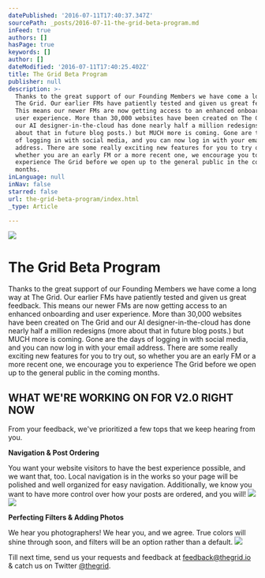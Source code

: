 ```yaml
---
datePublished: '2016-07-11T17:40:37.347Z'
sourcePath: _posts/2016-07-11-the-grid-beta-program.md
inFeed: true
authors: []
hasPage: true
keywords: []
author: []
dateModified: '2016-07-11T17:40:25.402Z'
title: The Grid Beta Program
publisher: null
description: >-
  Thanks to the great support of our Founding Members we have come a long way at
  The Grid. Our earlier FMs have patiently tested and given us great feedback.
  This means our newer FMs are now getting access to an enhanced onboarding and
  user experience. More than 30,000 websites have been created on The Grid and
  our AI designer-in-the-cloud has done nearly half a million redesigns (more
  about that in future blog posts.) but MUCH more is coming. Gone are the days
  of logging in with social media, and you can now log in with your email
  address. There are some really exciting new features for you to try out, so
  whether you are an early FM or a more recent one, we encourage you to
  experience The Grid before we open up to the general public in the coming
  months.
inLanguage: null
inNav: false
starred: false
url: the-grid-beta-program/index.html
_type: Article

---
```

![](https://the-grid-user-content.s3-us-west-2.amazonaws.com/54b97116-22e2-4a1a-9daf-97ed3af0c632.png)

# The Grid Beta Program

Thanks to the great support of our Founding Members we have come a long way at The Grid. Our earlier FMs have patiently tested and given us great feedback. This means our newer FMs are now getting access to an enhanced onboarding and user experience. More than 30,000 websites have been created on The Grid and our AI designer-in-the-cloud has done nearly half a million redesigns (more about that in future blog posts.) but MUCH more is coming. Gone are the days of logging in with social media, and you can now log in with your email address. There are some really exciting new features for you to try out, so whether you are an early FM or a more recent one, we encourage you to experience The Grid before we open up to the general public in the coming months.

## WHAT WE'RE WORKING ON FOR V2.0 RIGHT NOW

From your feedback, we've prioritized a few tops that we keep hearing from you.

**Navigation & Post Ordering**

You want your website visitors to have the best experience possible, and we want that, too. Local navigation is in the works so your page will be polished and well organized for easy navigation. Additionally, we know you want to have more control over how your posts are ordered, and you will!
![](https://the-grid-user-content.s3-us-west-2.amazonaws.com/a24181c7-0bfb-4b32-b8f2-420d12884220.gif)
![](https://the-grid-user-content.s3-us-west-2.amazonaws.com/027e343b-8b1c-4521-8ae3-898dd791e462.gif)

**Perfecting Filters & Adding Photos**

We hear you photographers! We hear you, and we agree. True colors will shine through soon, and filters will be an option rather than a default.
![](https://s3-us-west-2.amazonaws.com/the-grid-img/p/21d147b1ed2c080ed330f16c76bbc8d380cbdb8d.png)

Till next time, send us your requests and feedback at [feedback@thegrid.io][0] & catch us on Twitter [@thegrid][1].

[0]: mailto:feedback@thegrid.io
[1]: https://twitter.com/thegrid